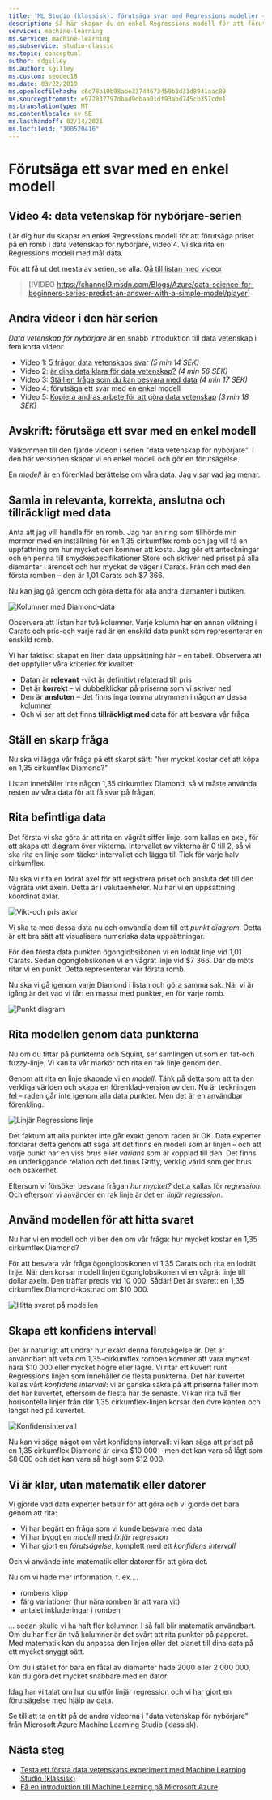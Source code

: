 ```yaml
---
title: 'ML Studio (klassisk): förutsäga svar med Regressions modeller – Azure'
description: Så här skapar du en enkel Regressions modell för att förutsäga ett pris i data vetenskap för nybörjare, video 4. Innehåller en linjär regression med mål data.
services: machine-learning
ms.service: machine-learning
ms.subservice: studio-classic
ms.topic: conceptual
author: sdgilley
ms.author: sgilley
ms.custom: seodec18
ms.date: 03/22/2019
ms.openlocfilehash: c6d78b10b98abe33744673459b3d31d8941aac89
ms.sourcegitcommit: e972837797dbad9dbaa01df93abd745cb357cde1
ms.translationtype: MT
ms.contentlocale: sv-SE
ms.lasthandoff: 02/14/2021
ms.locfileid: "100520416"
---
```

# <a name="predict-an-answer-with-a-simple-model"></a>Förutsäga ett svar med en enkel modell


## <a name="video-4-data-science-for-beginners-series"></a>Video 4: data vetenskap för nybörjare-serien
Lär dig hur du skapar en enkel Regressions modell för att förutsäga priset på en romb i data vetenskap för nybörjare, video 4. Vi ska rita en Regressions modell med mål data.

För att få ut det mesta av serien, se alla. [Gå till listan med videor](#other-videos-in-this-series)
<br>

> [!VIDEO https://channel9.msdn.com/Blogs/Azure/data-science-for-beginners-series-predict-an-answer-with-a-simple-model/player]
>
>

## <a name="other-videos-in-this-series"></a>Andra videor i den här serien
*Data vetenskap för nybörjare* är en snabb introduktion till data vetenskap i fem korta videor.

* Video 1: [5 frågor data vetenskaps svar](data-science-for-beginners-the-5-questions-data-science-answers.md) *(5 min 14 SEK)*
* Video 2: [är dina data klara för data vetenskap?](data-science-for-beginners-is-your-data-ready-for-data-science.md) *(4 min 56 SEK)*
* Video 3: [Ställ en fråga som du kan besvara med data](data-science-for-beginners-ask-a-question-you-can-answer-with-data.md) *(4 min 17 SEK)*
* Video 4: förutsäga ett svar med en enkel modell
* Video 5: [Kopiera andras arbete för att göra data vetenskap](data-science-for-beginners-copy-other-peoples-work-to-do-data-science.md) *(3 min 18 SEK)*

## <a name="transcript-predict-an-answer-with-a-simple-model"></a>Avskrift: förutsäga ett svar med en enkel modell
Välkommen till den fjärde videon i serien "data vetenskap för nybörjare". I den här versionen skapar vi en enkel modell och gör en förutsägelse.

En *modell* är en förenklad berättelse om våra data. Jag visar vad jag menar.

## <a name="collect-relevant-accurate-connected-enough-data"></a>Samla in relevanta, korrekta, anslutna och tillräckligt med data
Anta att jag vill handla för en romb. Jag har en ring som tillhörde min mormor med en inställning för en 1,35 cirkumflex romb och jag vill få en uppfattning om hur mycket den kommer att kosta. Jag gör ett anteckningar och en penna till smyckespecifikationer Store och skriver ned priset på alla diamanter i ärendet och hur mycket de väger i Carats. Från och med den första romben – den är 1,01 Carats och $7 366.

Nu kan jag gå igenom och göra detta för alla andra diamanter i butiken.

![Kolumner med Diamond-data](./media/data-science-for-beginners-predict-an-answer-with-a-simple-model/diamond-data.png)

Observera att listan har två kolumner. Varje kolumn har en annan viktning i Carats och pris-och varje rad är en enskild data punkt som representerar en enskild romb.

Vi har faktiskt skapat en liten data uppsättning här – en tabell. Observera att det uppfyller våra kriterier för kvalitet:

* Datan är **relevant** -vikt är definitivt relaterad till pris
* Det är **korrekt** – vi dubbelklickar på priserna som vi skriver ned
* Den är **ansluten** – det finns inga tomma utrymmen i någon av dessa kolumner
* Och vi ser att det finns **tillräckligt med** data för att besvara vår fråga

## <a name="ask-a-sharp-question"></a>Ställ en skarp fråga
Nu ska vi lägga vår fråga på ett skarpt sätt: "hur mycket kostar det att köpa en 1,35 cirkumflex Diamond?"

Listan innehåller inte någon 1,35 cirkumflex Diamond, så vi måste använda resten av våra data för att få svar på frågan.

## <a name="plot-the-existing-data"></a>Rita befintliga data
Det första vi ska göra är att rita en vågrät siffer linje, som kallas en axel, för att skapa ett diagram över vikterna. Intervallet av vikterna är 0 till 2, så vi ska rita en linje som täcker intervallet och lägga till Tick för varje halv cirkumflex.

Nu ska vi rita en lodrät axel för att registrera priset och ansluta det till den vågräta vikt axeln. Detta är i valutaenheter. Nu har vi en uppsättning koordinat axlar.

![Vikt-och pris axlar](./media/data-science-for-beginners-predict-an-answer-with-a-simple-model/weight-and-price-axes.png)

Vi ska ta med dessa data nu och omvandla dem till ett *punkt diagram*. Detta är ett bra sätt att visualisera numeriska data uppsättningar.

För den första data punkten ögonglobsikonen vi en lodrät linje vid 1,01 Carats. Sedan ögonglobsikonen vi en vågrät linje vid $7 366. Där de möts ritar vi en punkt. Detta representerar vår första romb.

Nu ska vi gå igenom varje Diamond i listan och göra samma sak. När vi är igång är det vad vi får: en massa med punkter, en för varje romb.

![Punkt diagram](./media/data-science-for-beginners-predict-an-answer-with-a-simple-model/scatter-plot.png)

## <a name="draw-the-model-through-the-data-points"></a>Rita modellen genom data punkterna
Nu om du tittar på punkterna och Squint, ser samlingen ut som en fat-och fuzzy-linje. Vi kan ta vår markör och rita en rak linje genom den.

Genom att rita en linje skapade vi en *modell*. Tänk på detta som att ta den verkliga världen och skapa en förenklad-version av den. Nu är teckningen fel – raden går inte igenom alla data punkter. Men det är en användbar förenkling.

![Linjär Regressions linje](./media/data-science-for-beginners-predict-an-answer-with-a-simple-model/linear-regression-line.png)

Det faktum att alla punkter inte går exakt genom raden är OK. Data experter förklarar detta genom att säga att det finns en modell som är linjen – och att varje punkt har en viss *brus* eller *varians* som är kopplad till den. Det finns en underliggande relation och det finns Gritty, verklig värld som ger brus och osäkerhet.

Eftersom vi försöker besvara frågan *hur mycket?* detta kallas för *regression*. Och eftersom vi använder en rak linje är det en *linjär regression*.

## <a name="use-the-model-to-find-the-answer"></a>Använd modellen för att hitta svaret
Nu har vi en modell och vi ber den om vår fråga: hur mycket kostar en 1,35 cirkumflex Diamond?

För att besvara vår fråga ögonglobsikonen vi 1,35 Carats och rita en lodrät linje. När den korsar modell linjen ögonglobsikonen vi en vågrät linje till dollar axeln. Den träffar precis vid 10 000. Sådär! Det är svaret: en 1,35 cirkumflex Diamond-kostnad om $10 000.

![Hitta svaret på modellen](./media/data-science-for-beginners-predict-an-answer-with-a-simple-model/find-the-answer.png)

## <a name="create-a-confidence-interval"></a>Skapa ett konfidens intervall
Det är naturligt att undrar hur exakt denna förutsägelse är. Det är användbart att veta om 1,35-cirkumflex romben kommer att vara mycket nära $10 000 eller mycket högre eller lägre. Vi ritar ett kuvert runt Regressions linjen som innehåller de flesta punkterna. Det här kuvertet kallas vårt *konfidens intervall*: vi är ganska säkra på att priserna faller inom det här kuvertet, eftersom de flesta har de senaste. Vi kan rita två fler horisontella linjer från där 1,35 cirkumflex-linjen korsar den övre kanten och längst ned på kuvertet.

![Konfidensintervall](./media/data-science-for-beginners-predict-an-answer-with-a-simple-model/confidence-interval.png)

Nu kan vi säga något om vårt konfidens intervall: vi kan säga att priset på en 1,35 cirkumflex Diamond är cirka $10 000 – men det kan vara så lågt som $8 000 och det kan vara så högt som $12 000.

## <a name="were-done-with-no-math-or-computers"></a>Vi är klar, utan matematik eller datorer
Vi gjorde vad data experter betalar för att göra och vi gjorde det bara genom att rita:

* Vi har begärt en fråga som vi kunde besvara med data
* Vi har byggt en *modell* med *linjär regression*
* Vi har gjort en *förutsägelse*, komplett med ett *konfidens intervall*

Och vi använde inte matematik eller datorer för att göra det.

Nu om vi hade mer information, t. ex....

* rombens klipp
* färg variationer (hur nära romben är att vara vit)
* antalet inkluderingar i romben

... sedan skulle vi ha haft fler kolumner. I så fall blir matematik användbart. Om du har fler än två kolumner är det svårt att rita punkter på papperet. Med matematik kan du anpassa den linjen eller det planet till dina data på ett mycket snyggt sätt.

Om du i stället för bara en fåtal av diamanter hade 2000 eller 2 000 000, kan du göra det mycket snabbare med en dator.

Idag har vi talat om hur du utför linjär regression och vi har gjort en förutsägelse med hjälp av data.

Se till att ta en titt på de andra videorna i "data vetenskap för nybörjare" från Microsoft Azure Machine Learning Studio (klassisk).

## <a name="next-steps"></a>Nästa steg
* [Testa ett första data vetenskaps experiment med Machine Learning Studio (klassisk)](create-experiment.md)
* [Få en introduktion till Machine Learning på Microsoft Azure](../overview-what-is-azure-ml.md)